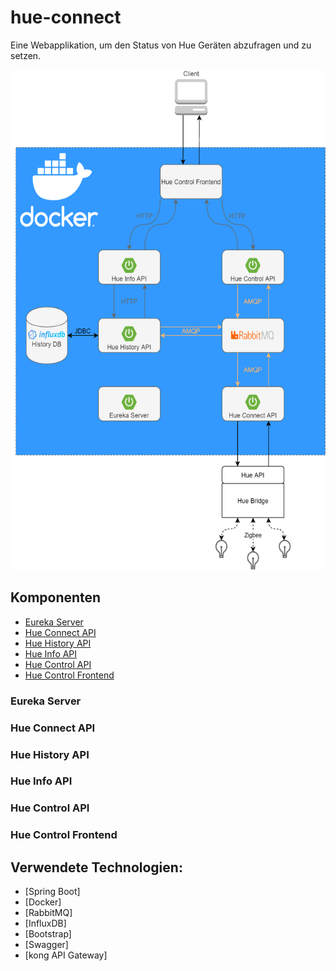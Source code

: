 # hue-connect

Eine Webapplikation, um den Status von Hue Geräten abzufragen und zu setzen.

<img src="system_components.png" height="800">

## Komponenten

* [Eureka Server](#eureka-server)
* [Hue Connect API](#hue-connect-api)
* [Hue History API](#hue-history-api)
* [Hue Info API](#hue-info-api)
* [Hue Control API](#hue-control-api)
* [Hue Control Frontend](#hue-control-frontend)

### Eureka Server

### Hue Connect API

### Hue History API

### Hue Info API

### Hue Control API

### Hue Control Frontend

## Verwendete Technologien:
* [Spring Boot]
* [Docker]
* [RabbitMQ]
* [InfluxDB]
* [Bootstrap]
* [Swagger]
* [kong API Gateway]
